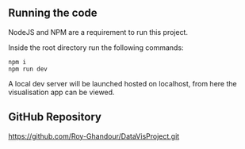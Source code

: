 ## Running the code

NodeJS and NPM are a requirement to run this project.

Inside the root directory run the following commands:

```
npm i
npm run dev
```

A local dev server will be launched hosted on localhost, from here the visualisation app can be viewed.

## GitHub Repository
https://github.com/Roy-Ghandour/DataVisProject.git

